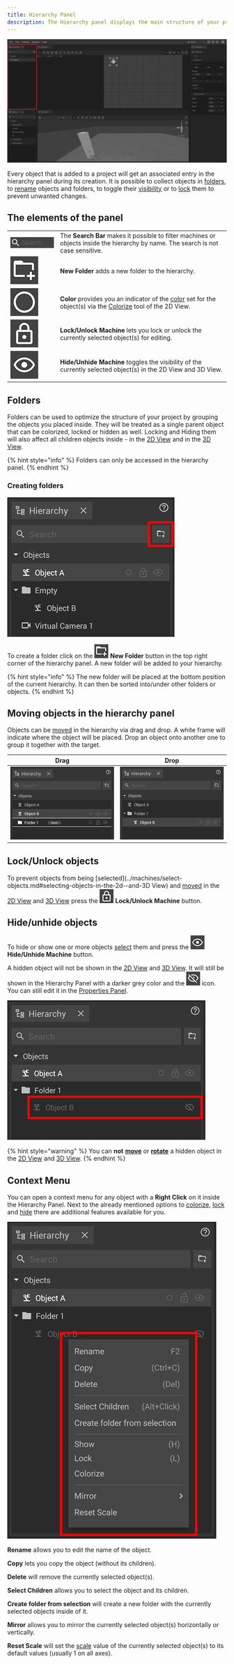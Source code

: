 ```yaml
---
title: Hierarchy Panel
description: The Hierarchy panel displays the main structure of your project's setup by providing you a tree view of all the objects your project currently contains. It can help you organizing your project's complexity and keeping an overview of your currently used assets.
---
```


![Hierarchy Panel](../../../.gitbook/assets/Hierarchy.jpg)

Every object that is added to a project will get an associated entry in the hierarchy panel during its creation. It is possible to collect objects in [folders](#folders), to [rename](../machines/renaming-objects-and-folders.md) objects and folders, to toggle their [visibility](#hide-unhide-objects) or to [lock](#lock-unlock-objects) them to prevent unwanted changes.

## The elements of the panel

|     |     |
| --- | --- |
| ![Hierarchy Search Bar](../../../.gitbook/assets/planning_hierarchy_panel_search.png) | The __Search Bar__ makes it possible to filter machines or objects inside the hierarchy by name. The search is not case sensitive. |
| ![Hierarchy New Folder](../../../.gitbook/assets/planning_hierarchy_panel_new_folder.png) | __New Folder__ adds a new folder to the hierarchy. |
| ![Hierarchy Color](../../../.gitbook/assets/planning_hierarchy_panel_color.png) | __Color__ provides you an indicator of the [color](../machines/highlighting-objects.md) set for the object(s) via the [Colorize](../machines/highlighting-objects.md) tool of the 2D View. |
| ![Hierarchy Lock/Unlock Machine](../../../.gitbook/assets/planning_hierarchy_panel_lock_unlock_machine.png) | __Lock/Unlock Machine__ lets you lock or unlock the currently selected object(s) for editing. |
| ![Hierarchy Hide/Unhide Machine](../../../.gitbook/assets/planning_hierarchy_panel_hide_unhide_machine.png) | __Hide/Unhide Machine__ toggles the visibility of the currently selected object(s) in the 2D View and 3D View. |

## Folders

Folders can be used to optimize the structure of your project by grouping the objects you placed inside. They will be treated as a single parent object that can be colorized, locked or hidden as well. Locking and Hiding them will also affect all children objects inside - in the [2D View](../user-interface/the-2d-view.md) and in the [3D View](../user-interface/the-3d-view.md).

{% hint style="info" %}
Folders can only be accessed in the hierarchy panel.
{% endhint %}

### Creating folders

![](../../../.gitbook/assets/planning_hierarchy_new_folder.png)

To create a folder click on the ![Hierarchy New Folder](../../../.gitbook/assets/planning_hierarchy_panel_new_folder_small.png) __New Folder__ button in the top right corner of the hierarchy panel. A new folder will be added to your hierarchy.

{% hint style="info" %}
The new folder will be placed at the bottom position of the current hierarchy. It can then be sorted into/under other folders or objects. 
{% endhint %}

## Moving objects in the hierarchy panel

Objects can be [moved](../machines/select-objects.md#selecting-objects-via-the-hierarchy) in the hierarchy via drag and drop. A white frame will indicate where the object will be placed. Drop an object onto another one to group it together with the target.

| __Drag__ | __Drop__ |
| --- | --- |
| ![Hierarchy Move Drag](../../../.gitbook/assets/planning_hierarchy_moving_objects_drag.png) | ![Hierarchy Move Drop](../../../.gitbook/assets/planning_hierarchy_moving_objects_drop.png) |

## Lock/Unlock objects

To prevent objects from being [selected](../machines/select-objects.md#selecting-objects-in-the-2d--and-3D View) and [moved](../machines/move-objects.md) in the [2D View](the-2d-view.md) and [3D View](the-3d-view.md) press the ![Hierarchy Lock](../../../.gitbook/assets/planning_hierarchy_panel_lock_unlock_machine_small.png) **Lock/Unlock Machine** button.

## Hide/unhide objects

To hide or show one or more objects [select](../machines/select-objects.md#selecting-objects-via-the-hierarchy) them and press the ![Hierarchy Visibility](../../../.gitbook/assets/planning_hierarchy_panel_hide_unhide_machine_small.png) **Hide/Unhide Machine** button.

A hidden object will not be shown in the [2D View](the-2d-view.md) and [3D View](the-3d-view.md). It will still be shown in the Hierarchy Panel with a darker grey color and the ![Hierarchy Hidden Object](../../../.gitbook/assets/planning_hierarchy_panel_hidden_object_small.png) icon. You can still edit it in the [Properties Panel](./the-properties-panel.md).

![Hierarchy Hidden Object](../../../.gitbook/assets/planning_hierarchy_hidden_object.png)

{% hint style="warning" %}
You can __not__ [__move__](../machines/move-objects.md) or [__rotate__](../machines/rotate-objects.md) a hidden object in the [2D View](the-2d-view.md) and [3D View](the-3d-view.md).
{% endhint %}

## Context Menu

You can open a context menu for any object with a __Right Click__ on it inside the Hierarchy Panel.
Next to the already mentioned options to [colorize](#the-elements-of-the-panel), [lock](#lock-unlock-objects) and [hide](#hide-unhide-objects) there are additional features available for you.

![Hierarchy Context Menu](../../../.gitbook/assets/planning_hierarchy_context_menu.png)

__Rename__ allows you to edit the name of the object.

__Copy__ lets you copy the object (without its children).

__Delete__ will remove the currently selected object(s).

__Select Children__ allows you to select the object and its children.

__Create folder from selection__ will create a new folder with the currently selected objects inside of it.

__Mirror__ allows you to mirror the currently selected object(s) horizontally or vertically.

__Reset Scale__ will set the [scale](../machines/scale-objects.md) value of the currently selected object(s) to its default values (usually 1 on all axes).